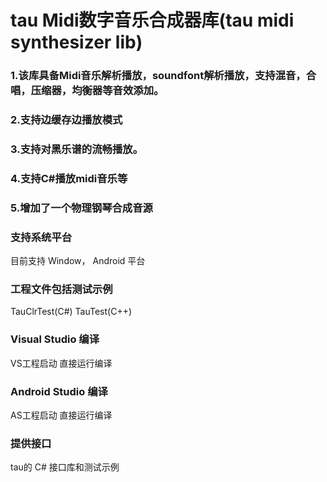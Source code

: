 # tau Midi数字音乐合成器库(tau midi synthesizer lib)
### 1.该库具备Midi音乐解析播放，soundfont解析播放，支持混音，合唱，压缩器，均衡器等音效添加。
### 2.支持边缓存边播放模式
### 3.支持对黑乐谱的流畅播放。
### 4.支持C#播放midi音乐等
### 5.增加了一个物理钢琴合成音源


### 支持系统平台
目前支持
   Window， 
   Android 平台
   
### 工程文件包括测试示例
TauClrTest(C#)
TauTest(C++)

### Visual Studio 编译
VS工程启动 直接运行编译

### Android Studio 编译
AS工程启动 直接运行编译


### 提供接口
tau的 C# 接口库和测试示例

